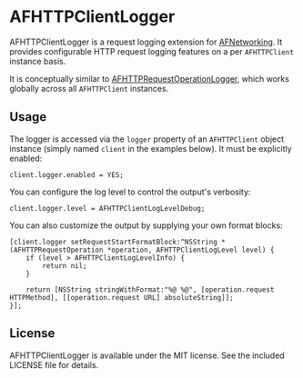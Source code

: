 # AFHTTPClientLogger

AFHTTPClientLogger is a request logging extension for [AFNetworking][].  It
provides configurable HTTP request logging features on a per `AFHTTPClient`
instance basis.

It is conceptually similar to [AFHTTPRequestOperationLogger][], which works
globally across all `AFHTTPClient` instances.

## Usage

The logger is accessed via the `logger` property of an `AFHTTPClient` object
instance (simply named `client` in the examples below).  It must be explicitly
enabled:

    client.logger.enabled = YES;

You can configure the log level to control the output's verbosity:

    client.logger.level = AFHTTPClientLogLevelDebug;

You can also customize the output by supplying your own format blocks:

    [client.logger setRequestStartFormatBlock:^NSString *(AFHTTPRequestOperation *operation, AFHTTPClientLogLevel level) {
        if (level > AFHTTPClientLogLevelInfo) {
            return nil;
        }

        return [NSString stringWithFormat:"%@ %@", [operation.request HTTPMethod], [[operation.request URL] absoluteString]];
    }];

## License

AFHTTPClientLogger is available under the MIT license.  See the included
LICENSE file for details.

[AFNetworking]: http://afnetworking.com/
[AFHTTPRequestOperationLogger]: https://github.com/AFNetworking/AFHTTPRequestOperationLogger
